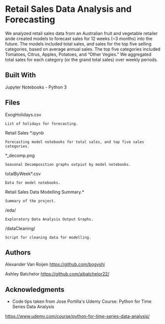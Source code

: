 # Retail Sales Data Analysis and Forecasting

We analyzed retail sales data from an Australian fruit and vegetable retailer ande created models to forecast sales for 12 weeks (~3 months) into the future.  The models included total sales, and sales for the top five selling categories, based on average annual sales.  The top five categories included Tomatoes, Citrus, Apples, Potatoes, and “Other Vegies.”  We aggregated total sales for each category (or the grand total sales) over weekly periods.




## Built With

Jupyter Notebooks - Python 3

## Files

ExogHolidays.csv
	
	List of holidays for forecasting.

Retail Sales *.ipynb

	Forecasting model notebooks for total sales, and top five sales categories.

*_decomp.png

	Seasonal Decomposition graphs outpiut by model notebooks.

totalByWeek*.csv

	Data for model notebooks.

Retail Sales Data Modelling Summary.*

	Summary of the project.
	
/eda/

	Exploratory Data Analysis Output Graphs.

/dataCleaning/
 
	Script for cleaning data for modelling.


## Authors

Alexander Van Roijen
https://github.com/bogyshi

Ashley Batchelor
https://github.com/aibatchelor22/


## Acknowledgments

* Code tips taken from Jose Portilla's Udemy Course:  Python for Time Series Data Analysis

https://www.udemy.com/course/python-for-time-series-data-analysis/

